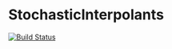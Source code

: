 # StochasticInterpolants

[![Build Status](https://github.com/nmucke/StochasticInterpolants.jl/actions/workflows/CI.yml/badge.svg?branch=main)](https://github.com/nmucke/StochasticInterpolants.jl/actions/workflows/CI.yml?query=branch%3Amain)
